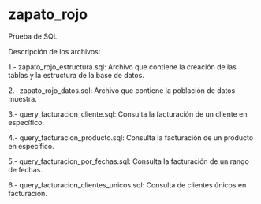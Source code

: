 # zapato_rojo
Prueba de SQL
  
 Descripción de los archivos:
 
  1.- zapato_rojo_estructura.sql: Archivo que contiene la creación de las tablas y la estructura de la base de datos.
  
  2.- zapato_rojo_datos.sql: Archivo que contiene la población de datos muestra.
  
  3.- query_facturacion_cliente.sql: Consulta la facturación de un cliente en específico.
  
  4.- query_facturacion_producto.sql: Consulta la facturación de un producto en específico.
  
  5.- query_facturacion_por_fechas.sql: Consulta la facturación de un rango de fechas.
  
  6.- query_facturacion_clientes_unicos.sql: Consulta de clientes únicos en facturación.
